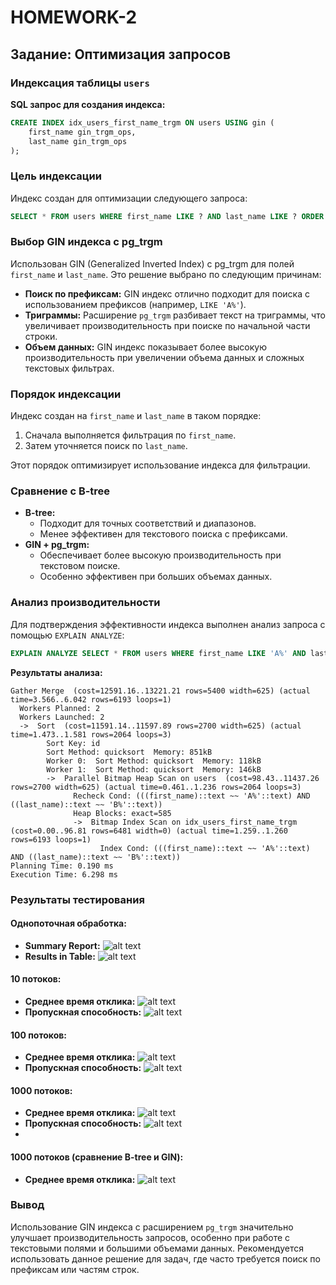 
# HOMEWORK-2

## Задание: Оптимизация запросов

### Индексация таблицы `users`

**SQL запрос для создания индекса:**
```sql
CREATE INDEX idx_users_first_name_trgm ON users USING gin (
    first_name gin_trgm_ops,  
    last_name gin_trgm_ops
);
```

### Цель индексации

Индекс создан для оптимизации следующего запроса:
```sql
SELECT * FROM users WHERE first_name LIKE ? AND last_name LIKE ? ORDER BY id;
```

### Выбор GIN индекса с pg_trgm

Использован GIN (Generalized Inverted Index) с pg_trgm для полей `first_name` и `last_name`. Это решение выбрано по следующим причинам:
- **Поиск по префиксам:** GIN индекс отлично подходит для поиска с использованием префиксов (например, `LIKE 'A%'`).
- **Триграммы:** Расширение `pg_trgm` разбивает текст на триграммы, что увеличивает производительность при поиске по начальной части строки.
- **Объем данных:** GIN индекс показывает более высокую производительность при увеличении объема данных и сложных текстовых фильтрах.

### Порядок индексации

Индекс создан на `first_name` и `last_name` в таком порядке:
1. Сначала выполняется фильтрация по `first_name`.
2. Затем уточняется поиск по `last_name`.

Этот порядок оптимизирует использование индекса для фильтрации.

### Сравнение с B-tree

- **B-tree:**
    - Подходит для точных соответствий и диапазонов.
    - Менее эффективен для текстового поиска с префиксами.
- **GIN + pg_trgm:**
    - Обеспечивает более высокую производительность при текстовом поиске.
    - Особенно эффективен при больших объемах данных.

### Анализ производительности

Для подтверждения эффективности индекса выполнен анализ запроса с помощью `EXPLAIN ANALYZE`:
```sql
EXPLAIN ANALYZE SELECT * FROM users WHERE first_name LIKE 'А%' AND last_name LIKE 'В%' ORDER BY id;
```

**Результаты анализа:**
```
Gather Merge  (cost=12591.16..13221.21 rows=5400 width=625) (actual time=3.566..6.042 rows=6193 loops=1)
  Workers Planned: 2
  Workers Launched: 2
  ->  Sort  (cost=11591.14..11597.89 rows=2700 width=625) (actual time=1.473..1.581 rows=2064 loops=3)
        Sort Key: id
        Sort Method: quicksort  Memory: 851kB
        Worker 0:  Sort Method: quicksort  Memory: 118kB
        Worker 1:  Sort Method: quicksort  Memory: 146kB
        ->  Parallel Bitmap Heap Scan on users  (cost=98.43..11437.26 rows=2700 width=625) (actual time=0.461..1.236 rows=2064 loops=3)
              Recheck Cond: (((first_name)::text ~~ 'А%'::text) AND ((last_name)::text ~~ 'В%'::text))
              Heap Blocks: exact=585
              ->  Bitmap Index Scan on idx_users_first_name_trgm  (cost=0.00..96.81 rows=6481 width=0) (actual time=1.259..1.260 rows=6193 loops=1)
                    Index Cond: (((first_name)::text ~~ 'А%'::text) AND ((last_name)::text ~~ 'В%'::text))
Planning Time: 0.190 ms
Execution Time: 6.298 ms
```

### Результаты тестирования

#### Однопоточная обработка:
- **Summary Report:**
  ![alt text](img.png)
- **Results in Table:**
  ![alt text](img_1.png)
#### 10 потоков:
- **Среднее время отклика:** ![alt text](img_2.png)
- **Пропускная способность:** ![alt text](img_3.png)

#### 100 потоков:
- **Среднее время отклика:** ![alt text](img_4.png)
- **Пропускная способность:** ![alt text](img_5.png)

#### 1000 потоков:
- **Среднее время отклика:** ![alt text](img_6.png)
- **Пропускная способность:** ![alt text](img_7.png)
- 
#### 1000 потоков (сравнение B-tree и GIN):
- **Среднее время отклика:** ![alt text](img_9.png)

### Вывод

Использование GIN индекса с расширением `pg_trgm` значительно улучшает производительность запросов, особенно при работе с текстовыми полями и большими объемами данных. Рекомендуется использовать данное решение для задач, где часто требуется поиск по префиксам или частям строк.

